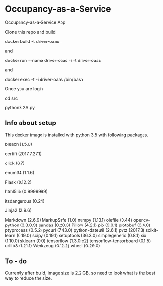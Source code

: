# Occupancy-as-a-Service

Occupancy-as-a-Service App 

Clone this repo and build 

docker build -t  driver-oaas .

and 

docker run --name driver-oaas -i -t driver-oaas 

and

docker exec -t -i driver-oaas /bin/bash

Once you are login

cd src

python3 2A.py


## Info about setup

This docker image is installed with python 3.5 with following packages.

bleach (1.5.0)

certifi (2017.7.27.1)

click (6.7)

enum34 (1.1.6)

Flask (0.12.2)

html5lib (0.9999999)

itsdangerous (0.24)

Jinja2 (2.9.6)

Markdown (2.6.9)
MarkupSafe (1.0)
numpy (1.13.1)
olefile (0.44)
opencv-python (3.3.0.9)
pandas (0.20.3)
Pillow (4.2.1)
pip (9.0.1)
protobuf (3.4.0)
ptyprocess (0.5.2)
pycurl (7.43.0)
python-dateutil (2.6.1)
pytz (2017.3)
scikit-learn (0.19.0)
scipy (0.19.1)
setuptools (36.3.0)
simplegeneric (0.8.1)
six (1.10.0)
sklearn (0.0)
tensorflow (1.3.0rc2)
tensorflow-tensorboard (0.1.5)
urllib3 (1.21.1)
Werkzeug (0.12.2)
wheel (0.29.0)

## To - do

Currently after build, image size is 2.2 GB, so need to look what is the best way to reduce the size.

